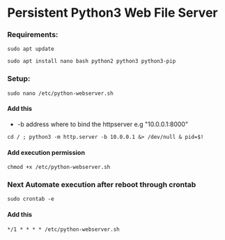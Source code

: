 # Persistent Python3 Web File Server

### Requirements:
 
    sudo apt update
   
    sudo apt install nano bash python2 python3 python3-pip
   
### Setup:

    sudo nano /etc/python-webserver.sh

#### Add this

   - -b address where to bind the httpserver e.g "10.0.0.1:8000"

    cd / ; python3 -m http.server -b 10.0.0.1 &> /dev/null & pid=$!

#### Add execution permission 

    chmod +x /etc/python-webserver.sh

   
### Next Automate execution after reboot through crontab

    sudo crontab -e 

#### Add this

    */1 * * * * /etc/python-webserver.sh


